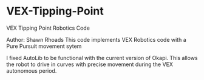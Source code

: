 # VEX-Tipping-Point
VEX Tipping Point Robotics Code

Author: Shawn Rhoads
This code implements VEX Robotics code with a Pure Pursuit movement sytem

I fixed AutoLib to be functional with the current version of Okapi. This allows the robot to drive in curves with precise movement during the VEX autonomous period.
